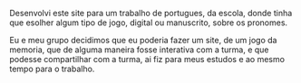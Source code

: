 Desenvolvi este site para um trabalho de portugues, da escola, donde tinha que esolher algum tipo de jogo, digital ou manuscrito, sobre os pronomes.

Eu e meu grupo decidimos que eu poderia fazer um site, de um jogo da memoria, que de alguma maneira fosse interativa com a turma, e que podesse compartilhar com a turma, ai fiz para meus estudos e ao mesmo tempo para o trabalho.

